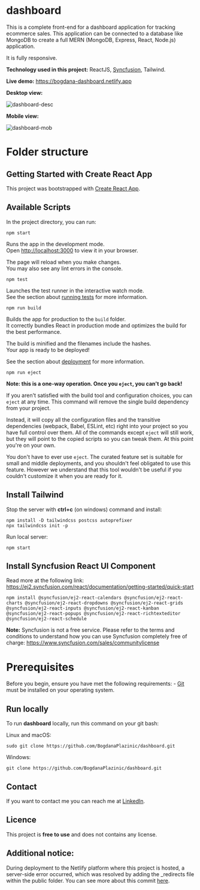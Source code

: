 # dashboard
This is a complete front-end for a dashboard application for tracking ecommerce sales. This application can be connected to a database like MongoDB to create a full MERN (MongoDB, Express, React, Node.js) application.

It is fully responsive.

**Technology used in this project:** ReactJS, [Syncfusion](https://www.syncfusion.com), Tailwind.

**Live demo:** https://bogdana-dashboard.netlify.app

**Desktop view:**

![dashboard-desc](https://github.com/BogdanaPlazinic/dashboard/assets/117298517/2d8af7fe-6da9-4f69-836d-df117588ffbc)


**Mobile view:**

![dashboard-mob](https://github.com/BogdanaPlazinic/dashboard/assets/117298517/7efa4b41-8cc5-471a-9493-ecec9e91d8c3)


# Folder structure

## Getting Started with Create React App

This project was bootstrapped with [Create React App](https://github.com/facebook/create-react-app).

## Available Scripts

In the project directory, you can run:

 

    npm start

Runs the app in the development mode.\
Open [http://localhost:3000](http://localhost:3000) to view it in your browser.

The page will reload when you make changes.\
You may also see any lint errors in the console.

 

    npm test

Launches the test runner in the interactive watch mode.\
See the section about [running tests](https://facebook.github.io/create-react-app/docs/running-tests) for more information.

 

    npm run build

Builds the app for production to the `build` folder.\
It correctly bundles React in production mode and optimizes the build for the best performance.

The build is minified and the filenames include the hashes.\
Your app is ready to be deployed!

See the section about [deployment](https://facebook.github.io/create-react-app/docs/deployment) for more information.

 

    npm run eject

**Note: this is a one-way operation. Once you `eject`, you can't go back!**

If you aren't satisfied with the build tool and configuration choices, you can `eject` at any time. This command will remove the single build dependency from your project.

Instead, it will copy all the configuration files and the transitive dependencies (webpack, Babel, ESLint, etc) right into your project so you have full control over them. All of the commands except `eject` will still work, but they will point to the copied scripts so you can tweak them. At this point you're on your own.

You don't have to ever use `eject`. The curated feature set is suitable for small and middle deployments, and you shouldn't feel obligated to use this feature. However we understand that this tool wouldn't be useful if you couldn't customize it when you are ready for it.

## Install Tailwind

Stop the server with  **ctrl+c**  (on windows) command and install:

```
npm install -D tailwindcss postcss autoprefixer
npx tailwindcss init -p

```

Run local server:

```
npm start
```

## Install Syncfusion React UI Component 

Read more at the following link: https://ej2.syncfusion.com/react/documentation/getting-started/quick-start

    npm install @syncfusion/ej2-react-calendars @syncfusion/ej2-react-charts @syncfusion/ej2-react-dropdowns @syncfusion/ej2-react-grids @syncfusion/ej2-react-inputs @syncfusion/ej2-react-kanban @syncfusion/ej2-react-popups @syncfusion/ej2-react-richtexteditor @syncfusion/ej2-react-schedule


**Note:** Syncfusion is not a free service. Please refer to the terms and conditions to understand how you can use Syncfusion completely free of charge: https://www.syncfusion.com/sales/communitylicense

# Prerequisites

Before you begin, ensure you have met the following requirements: -  [Git](https://git-scm.com/downloads)  must be installed on your operating system.

## [](https://github.com/BogdanaPlazinic/Business_app#run-locally)Run locally

To run  **dashboard**  locally, run this command on your git bash:

Linux and macOS:

```
sudo git clone https://github.com/BogdanaPlazinic/dashboard.git

```

Windows:

```
git clone https://github.com/BogdanaPlazinic/dashboard.git

```

## Contact

If you want to contact me you can reach me at  [LinkedIn](https://www.linkedin.com/in/bogdana-plazinic/).

## Licence

This project is  **free to use**  and does not contains any license.

## Additional notice:
During deployment to the Netlify platform where this project is hosted, a server-side error occurred, which was resolved by adding the _redirects file within the public folder. You can see more about this commit [here](https://github.com/BogdanaPlazinic/dashboard/commit/5ac623c8e3cd4542fc4b0e297be1c83f4a976bd4).
